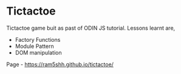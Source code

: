 # Tictactoe
Tictactoe game buit as past of ODIN JS tutorial. Lessons learnt are,
- Factory Functions
- Module Pattern
- DOM manipulation

Page - https://ram5shh.github.io/tictactoe/ 